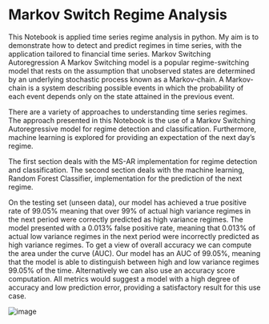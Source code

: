 # Markov Switch Regime Analysis
This Notebook is applied time series regime analysis in python. My aim is to demonstrate how to detect and predict regimes in time series, with the application tailored to financial time series.
Markov Switching Autoregression
A Markov Switching model is a popular regime-switching model that rests on the assumption that unobserved states are determined by an underlying stochastic process known as a Markov-chain. A Markov-chain is a system describing possible events in which the probability of each event depends only on the state attained in the previous event.

There are a variety of approaches to understanding time series regimes. The approach presented in this Notebook is the use of a Markov Switching Autoregressive model for regime detection and classification. Furthermore, machine learning is explored for providing an expectation of the next day’s regime.

The first section deals with the MS-AR implementation for regime detection and classification. The second section deals with the machine learning, Random Forest Classifier, implementation for the prediction of the next regime.

On the testing set (unseen data), our model has achieved a true positive rate of 99.05% meaning that over 99% of actual high variance regimes in the next period were correctly predicted as high variance regimes. The model presented with a 0.013% false positive rate, meaning that 0.013% of actual low variance regimes in the next period were incorrectly predicted as high variance regimes. To get a view of overall accuracy we can compute the area under the curve (AUC). Our model has an AUC of 99.05%, meaning that the model is able to distinguish between high and low variance regimes 99.05% of the time. Alternatively we can also use an accuracy score computation. All metrics would suggest a model with a high degree of accuracy and low prediction error, providing a satisfactory result for this use case.

![image](https://user-images.githubusercontent.com/84444284/198501057-334a9743-98e1-4894-80bc-437a188986b2.png)
